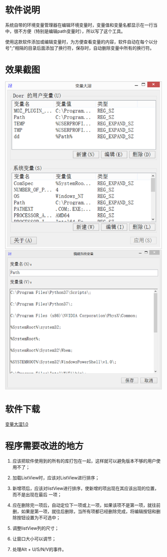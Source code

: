 软件说明
========
系统自带的环境变量管理器在编辑环境变量时，变量值和变量名都显示在一行当中，很不方便（特别是编辑path变量时），所以写了这个工具。

使用这款软件添加或编辑变量时，为方便查看变量的内容，软件自动在每个以分号";"相隔的目录后面添加了换行符，保存时，自动删除变量中所有的换行符。

效果截图
========
![主界面](mainForm.png)
![变量编辑界面](subForm.png) 

软件下载
============
[变量大湿1.0](\EnvironmentVariablesManager\bin\Release)

程序需要改进的地方
=================

1. 应该把软件使用到的所有的库打包在一起，这样就可以避免版本不够的用户使用不了；

2. 加载ListView时，应该对ListView进行排序；

3. 新增项后，应该对listView进行排序，使新增的项出现在其应该出现的位置，而不是出现在最后 一项；

4. 应在删除完一项后，自动定位下一项或上一项，如果该项不是第一项，就往前删，如果是第一项，就往后删除，当所有项都已经删除完成，将编辑按钮和删除按钮设置为不可选中；

5. 调整listView列的尺寸；

6. 让窗口大小可以调节；

7. 处理Alt + U/S/N/V的事件。

